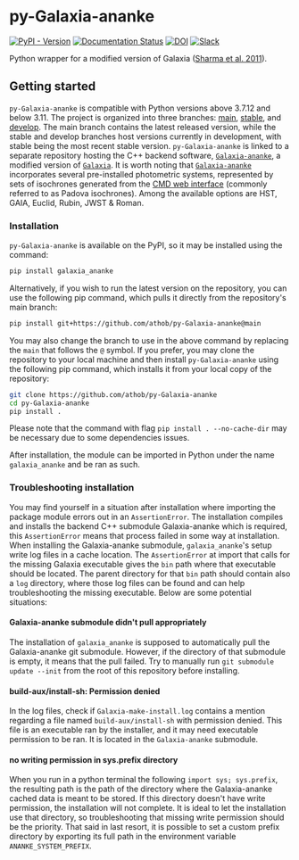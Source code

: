 # py-Galaxia-ananke

[![PyPI - Version](https://img.shields.io/pypi/v/galaxia_ananke)](https://pypi.org/project/galaxia-ananke/)
[![Documentation Status](https://readthedocs.org/projects/py-galaxia-ananke/badge/?version=latest)](https://py-galaxia-ananke.readthedocs.io/en/latest/?badge=latest)
[![DOI](https://zenodo.org/badge/501369954.svg)](https://zenodo.org/badge/latestdoi/501369954)
[![Slack](https://img.shields.io/badge/slack-chat-green.svg)](https://join.slack.com/t/ananke-users/shared_invite/zt-37wmyn7ki-kmroxUul2W_VdFlEt0qCig)

Python wrapper for a modified version of Galaxia ([Sharma et al. 2011](http://ascl.net/1101.007)).

## Getting started

`py-Galaxia-ananke` is compatible with Python versions above 3.7.12 and below 3.11. The project is organized into three branches: [main](https://github.com/athob/py-Galaxia-ananke/tree/main), [stable](https://github.com/athob/py-Galaxia-ananke/tree/stable), and [develop](https://github.com/athob/py-Galaxia-ananke/tree/develop). The main branch contains the latest released version, while the stable and develop branches host versions currently in development, with stable being the most recent stable version. `py-Galaxia-ananke` is linked to a separate repository hosting the C++ backend software, [`Galaxia-ananke`](https://github.com/athob/Galaxia-ananke), a modified version of [`Galaxia`](http://ascl.net/1101.007). It is worth noting that [`Galaxia-ananke`](https://github.com/athob/Galaxia-ananke) incorporates several pre-installed photometric systems, represented by sets of isochrones generated from the [CMD web interface](http://stev.oapd.inaf.it/cgi-bin/cmd) (commonly referred to as Padova isochrones). Among the available options are HST, GAIA, Euclid, Rubin, JWST & Roman.

### Installation

`py-Galaxia-ananke` is available on the PyPI, so it may be installed using the command:

```bash
pip install galaxia_ananke
```

Alternatively, if you wish to run the latest version on the repository, you can use the following pip command, which pulls it directly from the repository's main branch:

```bash
pip install git+https://github.com/athob/py-Galaxia-ananke@main
```

You may also change the branch to use in the above command by replacing the `main` that follows the `@` symbol. If you prefer, you may clone the repository to your local machine and then install `py-Galaxia-ananke` using the following pip command, which installs it from your local copy of the repository:

```bash
git clone https://github.com/athob/py-Galaxia-ananke
cd py-Galaxia-ananke
pip install .
```

Please note that the command with flag `pip install . --no-cache-dir` may be necessary due to some dependencies issues.

<!-- ***Warning: DO NOT download the repository as a ZIP archive with intention to install it this way, the installation requires the git set up of the repository to propertly install its submodule dependencies.*** -->

After installation, the module can be imported in Python under the name `galaxia_ananke` and be ran as such.

### Troubleshooting installation

You may find yourself in a situation after installation where importing the package module errors out in an `AssertionError`. The installation compiles and installs the backend C++ submodule Galaxia-ananke which is required, this `AssertionError` means that process failed in some way at installation. When installing the Galaxia-ananke submodule, `galaxia_ananke`'s setup write log files in a cache location. The `AssertionError` at import that calls for the missing Galaxia executable gives the `bin` path where that executable should be located. The parent directory for that `bin` path should contain also a `log` directory, where those log files can be found and can help troubleshooting the missing executable. Below are some potential situations:

#### Galaxia-ananke submodule didn't pull appropriately

The installation of `galaxia_ananke` is supposed to automatically pull the Galaxia-ananke git submodule. However, if the directory of that submodule is empty, it means that the pull failed. Try to manually run `git submodule update --init` from the root of this repository before installing.

#### build-aux/install-sh: Permission denied

In the log files, check if `Galaxia-make-install.log` contains a mention regarding a file named `build-aux/install-sh` with permission denied. This file is an executable ran by the installer, and it may need executable permission to be ran. It is located in the `Galaxia-ananke` submodule.

#### no writing permission in sys.prefix directory

When you run in a python terminal the following `import sys; sys.prefix`, the resulting path is the path of the directory where the Galaxia-ananke cached data is meant to be stored. If this directory doesn't have write permission, the installation will not complete. It is ideal to let the installation use that directory, so troubleshooting that missing write permission should be the priority. That said in last resort, it is possible to set a custom prefix directory by exporting its full path in the environment variable `ANANKE_SYSTEM_PREFIX`.
